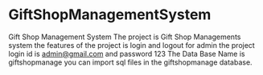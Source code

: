 # GiftShopManagementSystem
Gift Shop Management System 
The project is Gift Shop Managements system the features of the project is login and logout for admin
the project login id is admin@gmail.com and password 123
The Data Base Name is giftshopmanage
you can import sql files in the giftshopmanage database.
